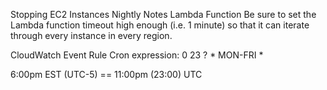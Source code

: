 Stopping EC2 Instances Nightly
Notes
Lambda Function
Be sure to set the Lambda function timeout high enough (i.e. 1 minute) so that it can iterate through every instance in every region.

CloudWatch Event Rule
Cron expression: 0 23 ? * MON-FRI *

6:00pm EST (UTC-5) == 11:00pm (23:00) UTC